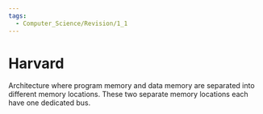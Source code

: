 ```yaml
---
tags:
  - Computer_Science/Revision/1_1
---
```

# Harvard
Architecture where program memory and data memory are separated into different memory locations. These two separate memory locations each have one dedicated bus.